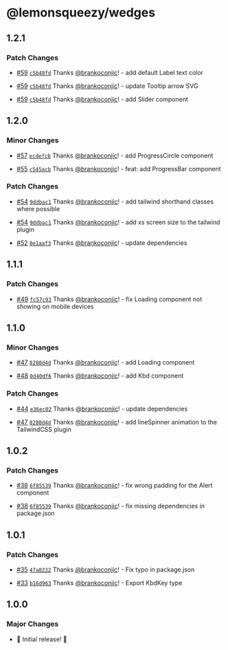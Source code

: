 # @lemonsqueezy/wedges

## 1.2.1

### Patch Changes

- [#59](https://github.com/lmsqueezy/wedges/pull/59) [`c5b48fd`](https://github.com/lmsqueezy/wedges/commit/c5b48fd4d3f2f6ed3079d212edd19a222e3d4517) Thanks [@brankoconjic](https://github.com/brankoconjic)! - add default Label text color

- [#59](https://github.com/lmsqueezy/wedges/pull/59) [`c5b48fd`](https://github.com/lmsqueezy/wedges/commit/c5b48fd4d3f2f6ed3079d212edd19a222e3d4517) Thanks [@brankoconjic](https://github.com/brankoconjic)! - update Tooltip arrow SVG

- [#59](https://github.com/lmsqueezy/wedges/pull/59) [`c5b48fd`](https://github.com/lmsqueezy/wedges/commit/c5b48fd4d3f2f6ed3079d212edd19a222e3d4517) Thanks [@brankoconjic](https://github.com/brankoconjic)! - add Slider component

## 1.2.0

### Minor Changes

- [#57](https://github.com/lmsqueezy/wedges/pull/57) [`ecdefcb`](https://github.com/lmsqueezy/wedges/commit/ecdefcb52858984ff1947f1e5bd76a847cc0c00a) Thanks [@brankoconjic](https://github.com/brankoconjic)! - add ProgressCircle component

- [#55](https://github.com/lmsqueezy/wedges/pull/55) [`c545acb`](https://github.com/lmsqueezy/wedges/commit/c545acb488f4fe62d7d93273a3cd1109b147a82f) Thanks [@brankoconjic](https://github.com/brankoconjic)! - feat: add ProgressBar component

### Patch Changes

- [#54](https://github.com/lmsqueezy/wedges/pull/54) [`9ddbac1`](https://github.com/lmsqueezy/wedges/commit/9ddbac167343ed388b0a996e20dd3e71cf9ec8de) Thanks [@brankoconjic](https://github.com/brankoconjic)! - add tailwind shorthand classes where possible

- [#54](https://github.com/lmsqueezy/wedges/pull/54) [`9ddbac1`](https://github.com/lmsqueezy/wedges/commit/9ddbac167343ed388b0a996e20dd3e71cf9ec8de) Thanks [@brankoconjic](https://github.com/brankoconjic)! - add xs screen size to the tailwind plugin

- [#52](https://github.com/lmsqueezy/wedges/pull/52) [`8e1aaf3`](https://github.com/lmsqueezy/wedges/commit/8e1aaf34e73f74636fa26ca2654a9cbdfa2fc392) Thanks [@brankoconjic](https://github.com/brankoconjic)! - update dependencies

## 1.1.1

### Patch Changes

- [#49](https://github.com/lmsqueezy/wedges/pull/49) [`fc57c93`](https://github.com/lmsqueezy/wedges/commit/fc57c93ff2f438a19185843429b3dbb6c36fe06e) Thanks [@brankoconjic](https://github.com/brankoconjic)! - fix Loading component not showing on mobile devices

## 1.1.0

### Minor Changes

- [#47](https://github.com/lmsqueezy/wedges/pull/47) [`8280d4d`](https://github.com/lmsqueezy/wedges/commit/8280d4deff42c78077bd6a5225c87570bae7a212) Thanks [@brankoconjic](https://github.com/brankoconjic)! - add Loading component

- [#48](https://github.com/lmsqueezy/wedges/pull/48) [`0d40df6`](https://github.com/lmsqueezy/wedges/commit/0d40df6dfc07ed81827676c74ebdcb0be2ad168b) Thanks [@brankoconjic](https://github.com/brankoconjic)! - add Kbd component

### Patch Changes

- [#44](https://github.com/lmsqueezy/wedges/pull/44) [`e36ec02`](https://github.com/lmsqueezy/wedges/commit/e36ec02fdf8d8c87d31b787488dfefa3021275ec) Thanks [@brankoconjic](https://github.com/brankoconjic)! - update dependencies

- [#47](https://github.com/lmsqueezy/wedges/pull/47) [`8280d4d`](https://github.com/lmsqueezy/wedges/commit/8280d4deff42c78077bd6a5225c87570bae7a212) Thanks [@brankoconjic](https://github.com/brankoconjic)! - add lineSpinner animation to the TailwindCSS plugin

## 1.0.2

### Patch Changes

- [#38](https://github.com/lmsqueezy/wedges/pull/38) [`6f85539`](https://github.com/lmsqueezy/wedges/commit/6f855392f1cbddb2578b13399b7d5e7793498161) Thanks [@brankoconjic](https://github.com/brankoconjic)! - fix wrong padding for the Alert component

- [#38](https://github.com/lmsqueezy/wedges/pull/38) [`6f85539`](https://github.com/lmsqueezy/wedges/commit/6f855392f1cbddb2578b13399b7d5e7793498161) Thanks [@brankoconjic](https://github.com/brankoconjic)! - fix missing dependencies in package.json

## 1.0.1

### Patch Changes

- [#35](https://github.com/lmsqueezy/wedges/pull/35) [`47a8232`](https://github.com/lmsqueezy/wedges/commit/47a8232332579b642d9a2a54455af8d501a894a8) Thanks [@brankoconjic](https://github.com/brankoconjic)! - Fix typo in package.json

- [#33](https://github.com/lmsqueezy/wedges/pull/33) [`b16d963`](https://github.com/lmsqueezy/wedges/commit/b16d96301b14efe50941dca74285245b25342126) Thanks [@brankoconjic](https://github.com/brankoconjic)! - Export KbdKey type

## 1.0.0

### Major Changes

- 🍋 Initial release! 🎉
